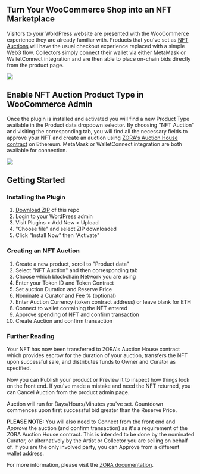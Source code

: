 ## Turn Your WooCommerce Shop into an NFT Marketplace

Visitors to your WordPress website are presented with the WooCommerce experience they are already familiar with. Products that you've set as [NFT Auctions](https://art.haus/shop/) will have the usual checkout experience replaced with a simple Web3 flow. Collectors simply connect their wallet via either MetaMask or WalletConnect integration and are then able to place on-chain bids directly from the product page.

![](https://raw.githubusercontent.com/artdothaus/brand-assets/main/wordpress-nft-plugin-demo.png)

## Enable NFT Auction Product Type in WooCommerce Admin

Once the plugin is installed and activated you will find a new Product Type available in the Product data dropdown selector. By choosing "NFT Auction" and visiting the corresponding tab, you will find all the necessary fields to approve your NFT and create an auction using [ZORA's Auction House contract](https://docs.zora.co/docs/smart-contracts/zora-contracts#auction-house) on Ethereum. MetaMask or WalletConnect integration are both available for connection.

![](https://raw.githubusercontent.com/artdothaus/brand-assets/main/wordpress-nft-plugin.jpg)

## Getting Started

### Installing the Plugin

1. [Download ZIP](https://github.com/artdothaus/wordpress-nft-plugin/archive/refs/heads/main.zip) of this repo
2. Login to your WordPress admin
3. Visit Plugins > Add New > Upload
4. "Choose file" and select ZIP downloaded
5. Click "Install Now" then "Activate"

### Creating an NFT Auction

1. Create a new product, scroll to "Product data"
2. Select "NFT Auction" and then corresponding tab
3. Choose which blockchain Network you are using
4. Enter your Token ID and Token Contract
5. Set auction Duration and Reserve Price
6. Nominate a Curator and Fee % (optional)
7. Enter Auction Currency (token contract address) or leave blank for ETH
8. Connect to wallet containing the NFT entered
9. Approve spending of NFT and confirm transaction
10. Create Auction and confirm transaction

### Further Reading

Your NFT has now been transferred to ZORA's Auction House contract which provides escrow for the duration of your auction, transfers the NFT upon successful sale, and distributes funds to Owner and Curator as specified. 

Now you can Publish your product or Preview it to inspect how things look on the front end. If you've made a mistake and need the NFT returned, you can Cancel Auction from the product admin page.

Auction will run for Days/Hours/Minutes you've set. Countdown commences upon first successful bid greater than the Reserve Price.

**PLEASE NOTE:** You will also need to Connect from the front end and *Approve* the auction (and confirm transaction) as it's a requirement of the ZORA Auction House contract. This is intended to be done by the nominated Curator, or alternatively by the Artist or Collector you are selling on behalf of. If you are the only involved party, you can Approve from a different wallet address.

For more information, please visit the [ZORA documentation](https://docs.zora.co).
